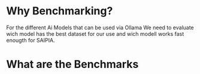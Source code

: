 # Why Benchmarking?

For the different Ai Models that can be used via Ollama We need to evaluate wich model has the best dataset for our use and wich modell works fast enougth for SAIPIA. 


# What are the Benchmarks


